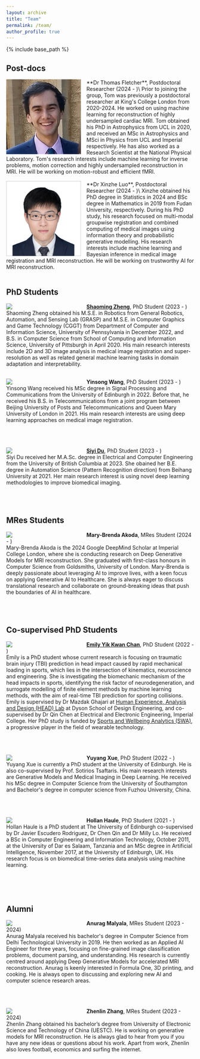 ```yaml
---
layout: archive
title: "Team"
permalink: /team/
author_profile: true
---
```


{% include base_path %}

Post-docs
------
<img align="left" width="200" src="/images/TFletcher.jpeg" style="margin-right: 15px" /> 
**Dr Thomas Fletcher**, Postdoctoral Researcher (2024 - )\
Prior to joining the group, Tom was previously a postdoctoral researcher at King's College London from 2020-2024. He worked on using machine learning for reconstruction of highly undersampled cardiac MRI. Tom obtained his PhD in Astrophysics from UCL in 2020, and received an MSc in Astrophysics and MSci in Physics from UCL and Imperial respectively. He has also worked as a Research Scientist at the National Physical Laboratory. Tom's research interests include machine learning for inverse problems, motion correction and highly undersampled reconstruction in MRI. He will be working on motion-robust and efficient fMRI.<br />
<br />

<img align="left" width="200" src="/images/Xinzhe.jpg" style="margin-right: 15px" /> 
**Dr Xinzhe Luo**, Postdoctoral Researcher (2024 - )\
Xinzhe obtained his PhD degree in Statistics in 2024 and BSc degree in Mathematics in 2019 from Fudan University, respectively. During his PhD study, his research focused on multi-modal groupwise registration and combined computing of medical images using information theory and probabilistic generative modelling. His research interests include machine learning and Bayesian inference in medical image registration and MRI reconstruction. He will be working on trustworthy AI for MRI reconstruction. <br />
<br />

PhD Students
------
<img align="left" width="200" src="/images/Shaoming.jpg" style="margin-right: 15px" /> 

**[Shaoming Zheng](https://eurekazheng.github.io/)**, PhD Student (2023 - )\
Shaoming Zheng obtained his M.S.E. in Robotics from General Robotics, Automation, and Sensing Lab (GRASP) and M.S.E. in Computer Graphics and Game Technology (CGGT) from Department of Computer and Information Science, University of Pennsylvania in December 2022, and B.S. in Computer Science from School of Computing and Information Science, University of Pittsburgh in April 2020. His main research interests include 2D and 3D image analysis in medical image registration and super-resolution as well as related general machine learning tasks in domain adaptation and interpretability.<br />
<br />

<img align="left" width="200" src="/images/Yinsong.jpg" style="margin-right: 15px" /> 

**Yinsong Wang**, PhD Student (2023 - )\
Yinsong Wang received his MSc degree in Signal Processing and Communications from the University of Edinburgh in 2022. Before that, he received his B.S. in Telecommunications from a joint program between Beijing University of Posts and Telecommunications and Queen Mary University of London in 2021. His main research interests are using deep learning approaches on medical image registration. <br />
<br /><br /> <br /> 

<img align="left" width="200" src="/images/Siyi.jpg" style="margin-right: 15px" /> 

**[Siyi Du](https://siyi-wind.github.io/)**, PhD Student (2023 - )\
Siyi Du received her M.A.Sc. degree in Electrical and Computer Engineering from the University of British Columbia at 2023. She obained her B.E. degree in Automation Science (Pattern Recognition direction) from Beihang University at 2021. Her main research interest is using novel deep learning methodologies to improve biomedical imaging. <br />
<br /><br /> <br /> 

MRes Students
------
<img align="left" width="200" src="/images/MB.png" style="margin-right: 15px" /> 

**Mary-Brenda Akoda**, MRes Student (2024 - )\
Mary-Brenda Akoda is the 2024 Google DeepMind Scholar at Imperial College London, where she is conducting research on Deep Generative Models for MRI reconstruction. She graduated with first-class honours in Computer Science from Goldsmiths, University of London. Mary-Brenda is deeply passionate about leveraging AI to improve lives, with a keen focus on applying Generative AI to Healthcare. She is always eager to discuss translational research and collaborate on ground-breaking ideas that push the boundaries of AI in healthcare.  <br />
<br /><br /> <br /> 

Co-supervised PhD Students
------
<img align="left" width="200" src="/images/Emily.jpg" style="margin-right: 15px" /> 

**[Emily Yik Kwan Chan](https://www.imperial.ac.uk/people/emily.chan21)**, PhD Student (2022 - )\
Emily is a PhD student whose current research is focusing on traumatic brain injury (TBI) prediction in head impact caused by rapid mechanical loading in sports, which lies in the intersection of kinematics, neuroscience and engineering. She is investigating the biomechanic mechanism of the head impacts in sports, identifying the risk factor of neurodegeneration, and surrogate modelling of finite element methods by machine learning methods, with the aim of real-time TBI prediction for sporting collisions. 
Emily is supervised by Dr Mazdak Ghajari at [Human Experience, Analysis and Design (HEAD) Lab](https://www.imperial.ac.uk/human-experience-analysis-design/) at Dyson School of Design Engineering, and co-supervised by Dr Qin Chen at Electrical and Electronic Engineering, Imperial College. Her PhD study is funded by [Sports and Wellbeing Analytics (SWA)](https://swa.one/), a progressive player in the field of wearable technology.  <br />
<br /><br /> <br /> 

<img align="left" width="200" src="/images/Yuyang.jpg" style="margin-right: 15px" /> 

**Yuyang Xue**, PhD Student (2022 - )\
Yuyang Xue is currently a PhD student at the University of Edinburgh. He is also co-supervised by Prof. Sotirios Tsaftaris. His main research interests are Generative Models and Medical Imaging in Deep Learning. He received his MSc degree in Computer Science from the University of Southampton and Bachelor's degree in computer science from Fuzhou University, China. <br />
<br /><br /> <br /> 

<img align="left" width="200" src="/images/Hollan.jpg" style="margin-right: 15px" /> 

**Hollan Haule**, PhD Student (2021 - )\
Hollan Haule is a PhD student at The University of Edinburgh co-supervised by Dr Javier Escudero Rodriguez, Dr Chen Qin and Dr Milly Lo. He received a BSc in Computer Engineering and Information Technology, October 2011, at the University of Dar es Salaam, Tanzania and an MSc degree in Artificial Intelligence, November 2017, at the University of Edinburgh, UK. His research focus is on biomedical time-series data analysis using machine learning. <br />
<br /><br /> <br />  <br /> 

Alumni
------
<img align="left" width="200" src="/images/AnuragM.jpg" style="margin-right: 15px" /> 

**Anurag Malyala**, MRes Student (2023 - 2024)\
Anurag Malyala received his bachelor's degree in Computer Science from Delhi Technological University in 2019. He then worked as an Applied AI Engineer for three years, focusing on fine-grained image classification problems, document parsing, and understanding. His research is currently centred around applying Deep Generative Models for accelerated MRI reconstruction. Anurag is keenly interested in Formula One, 3D printing, and cooking. He is always open to discussing and exploring new AI and computer science research areas.  <br />
<br /><br /> <br /> 

<img align="left" width="200" src="/images/Zhenlin.jpg" style="margin-right: 15px" /> 

**Zhenlin Zhang**, MRes Student (2023 - 2024)\
Zhenlin Zhang obtained his bachelor’s degree from University of Electronic Science and Technology of China (UESTC). He is working on generative models for MRI reconstruction. He is always glad to hear from you if you have any new ideas or questions about his work. Apart from work, Zhenlin also loves football, economics and surfing the internet.  <br />
<br /><br /> <br /> 

